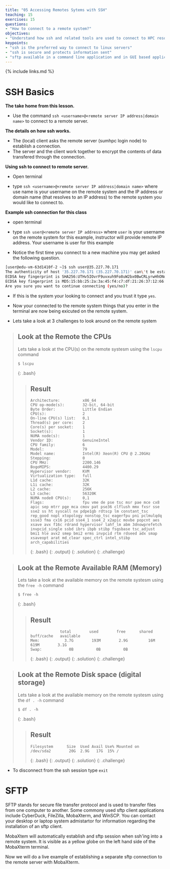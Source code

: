 ```yaml
---
title: "05 Accessing Remotes Sytems with SSH"
teaching: 15
exercises: 15
questions:
- "How to connect to a remote system?"
objectives:
- "Understand how ssh and related tools are used to connect to HPC resources"
keypoints:
- "ssh is the preferred way to connect to linux servers"
- "ssh is secure and protects information sent"
- "sftp available in a command line application and in GUI based applications for file transfers"
---
```

{% include links.md %}

# SSH Basics

**The take home from this lesson.**

- Use the command `ssh <username>@<remote server IP address|domain name>` to connect to a remote server.

**The details on how ssh works.**

- The (local) client asks the remote server (sumhpc login node) to establish a connection.
- The server and the client work together to encrypt the contents of data transfered through the connection.

**Using ssh to connect to remote server.** 

- Open terminal 

- type `ssh <username>@<remote server IP address|domain name>` where use name is your username on the remote system and the IP address or domain name (that resolves to an IP address) to the remote system you would like to connect to.  

**Example ssh connection for this class**

- open terminal 

- type `ssh user@<remote server IP address>` where ```user``` is your username on the remote system for this example, instructor will provide remote IP address. Your username is user for this example 

- Notice the first time you connect to a new machine you may get asked the following question. 

```BASH
[user@edu-vm-63d1410f-2 ~]$ ssh user@35.227.70.171
The authenticity of host '35.227.70.171 (35.227.70.171)' can\'t be established.
ECDSA key fingerprint is SHA256:UTHv5IOvrF9uvxuh9Fo8uW2bx0BwCRLyrwHhONoiIj8.
ECDSA key fingerprint is MD5:15:bb:25:2a:3a:45:f4:c7:df:21:26:37:12:66:79:77.
Are you sure you want to continue connecting (yes/no)?
```
- If this is the system your looking to connect and you trust it type `yes`. 

- Now your connected to the remote system things that you enter in the terminal are now being exicuted on the remote system.

- Lets take a look at 3 challenges to look around on the remote system

> ##  Look at the Remote the CPUs 
>
>Lets take a look at the CPU(s) on the remote systesm using the ```lscpu``` command
>
>```
>$ lscpu 
>```
>{: .bash}
>
>> ## Result
>>```
>> Architecture:          x86_64  
>> CPU op-mode(s):        32-bit, 64-bit  
>> Byte Order:            Little Endian  
>> CPU(s):                2  
>> On-line CPU(s) list:   0,1  
>> Thread(s) per core:    2
>> Core(s) per socket:    1
>> Socket(s):             1
>> NUMA node(s):          1
>> Vendor ID:             GenuineIntel
>> CPU family:            6
>> Model:                 79
>> Model name:            Intel(R) Xeon(R) CPU @ 2.20GHz
>> Stepping:              0
>> CPU MHz:               2200.146
>> BogoMIPS:              4400.29
>> Hypervisor vendor:     KVM
>> Virtualization type:   full
>> L1d cache:             32K
>> L1i cache:             32K
>> L2 cache:              256K
>> L3 cache:              56320K
>> NUMA node0 CPU(s):     0,1
>> Flags:                 fpu vme de pse tsc msr pae mce cx8 apic sep mtrr pge mca cmov pat pse36 clflush mmx fxsr sse sse2 ss ht syscall nx pdpe1gb rdtscp lm constant_tsc rep_good nopl xtopology nonstop_tsc eagerfpu pni pclmulqdq ssse3 fma cx16 pcid sse4_1 sse4_2 x2apic movbe popcnt aes xsave avx f16c rdrand hypervisor lahf_lm abm 3dnowprefetch invpcid_single ssbd ibrs ibpb stibp fsgsbase tsc_adjust bmi1 hle avx2 smep bmi2 erms invpcid rtm rdseed adx smap xsaveopt arat md_clear spec_ctrl intel_stibp arch_capabilities
>>```
>>{: .bash}
>>{: .output}
>{: .solution}
{: .challenge}


> ##  Look at the Remote Available RAM (Memory)
>
>Lets take a look at the available memory on the remote systesm using the ```free -h``` command
>
>```
>$ free -h 
>```
>{: .bash}
>
>> ## Result
>>```
>>              total        used        free      shared  buff/cache   available
>>Mem:           3.7G        193M        2.9G         16M        619M        3.1G
>>Swap:            0B          0B          0B
>>```
>>{: .bash}
>>{: .output}
>{: .solution}
{: .challenge}

> ##  Look at the Remote Disk space (digital storage)
>
>Lets take a look at the available memory on the remote systesm using the ```df . -h``` command
>
>```
>$ df . -h 
>```
>{: .bash}
>
>> ## Result
>>```
>>Filesystem      Size  Used Avail Use% Mounted on
>>/dev/sda2        20G  2.9G   17G  15% /
>>```
>>{: .bash}
>>{: .output}
>{: .solution}
{: .challenge}

- To disconnect from the ssh session type `exit`

# SFTP 

SFTP stands for secure file transfer protocol and is used to transfer files from one computer to another. Some commony used sftp client applications include CyberDuck, FileZilla, MobaXterm, and WinSCP. You can contact your desktop or laptop system admistartor for information regarding the installation of an sftp client. 

MobaXtem will automatically establish and sftp session when ssh'ing into a remote system. It is visible as a yellow globe on the left hand side of the MobaXterm terminal. 

Now we will do a live example of establishing a separate sftp connection to the remote server with MobaXterm.
